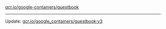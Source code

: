 [gcr.io/google-containers/guestbook](https://hub.docker.com/r/cruse/guestbook/tags/) 

----
Update: [gcr.io/google_containers/guestbook:v3](https://hub.docker.com/r/cruse/guestbook/tags/)


